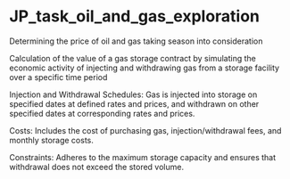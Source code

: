# JP_task_oil_and_gas_exploration
Determining the price of oil and gas taking season into consideration


Calculation of the value of a gas storage contract by simulating the economic activity of injecting and withdrawing gas from a storage facility over a specific time period

Injection and Withdrawal Schedules: Gas is injected into storage on specified dates at defined rates and prices, and withdrawn on other specified dates at corresponding rates and prices.

Costs: Includes the cost of purchasing gas, injection/withdrawal fees, and monthly storage costs.

Constraints: Adheres to the maximum storage capacity and ensures that withdrawal does not exceed the stored volume.
